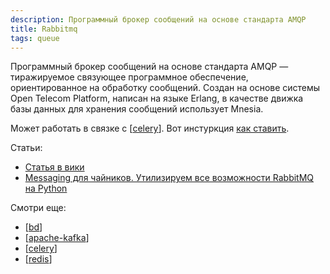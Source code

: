 ```yaml
---
description: Программный брокер сообщений на основе стандарта AMQP
title: Rabbitmq
tags: queue
---
```

Программный брокер сообщений на основе стандарта AMQP — тиражируемое связующее программное обеспечение, ориентированное на обработку сообщений. Создан на основе системы Open Telecom Platform, написан на языке Erlang, в качестве движка базы данных для хранения сообщений использует Mnesia.

Может работать в связке с [[celery]]. Вот инстуркция [как ставить](https://docs.celeryproject.org/en/stable/getting-started/backends-and-brokers/rabbitmq.html#broker-rabbitmq).

Статьи:

- [Статья в вики](https://ru.wikipedia.org/wiki/RabbitMQ)
- [Messaging для чайников. Утилизируем все возможности RabbitMQ на Python](https://habr.com/ru/articles/743192/)

Смотри еще:

- [[bd]]
- [[apache-kafka]]
- [[celery]]
- [[redis]]

[//begin]: # "Autogenerated link references for markdown compatibility"
[celery]: celery "Celery"
[bd]: ../lists/bd "Data Bases"
[apache-kafka]: apache-kafka "Apache kafka"
[redis]: redis "Redis"
[//end]: # "Autogenerated link references"